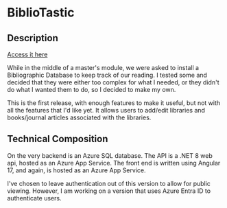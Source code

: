 # BiblioTastic  
## Description
[Access it here](https://bibliotastic.azurewebsites.net)

While in the middle of a master's module, we were asked to install a Bibliographic Database to keep track of our reading. I tested some and decided that they were either too complex for what I needed, or they didn't do what I wanted them to do, so I decided to make my own.  

This is the first release, with enough features to make it useful, but not with all the features that I'd like yet. It allows users to add/edit libraries and books/journal articles associated with the libraries. 

## Technical Composition  
On the very backend is an Azure SQL database. The API is a .NET 8 web api, hosted as an Azure App Service. The front end is written using Angular 17, and again, is hosted as an Azure App Service. 

I've chosen to leave authentication out of this version to allow for public viewing. However, I am working on a version that uses Azure Entra ID to authenticate users. 
